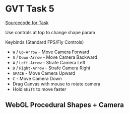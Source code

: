
<script type="text/javascript" src="gl-matrix.js"></script>
<script type="text/javascript" src="dat.gui.min.js"></script>

# GVT Task 5
[Sourcecode for Task](https://raw.githubusercontent.com/hendrikp/scratchpad/gh-pages/gvt/gvt5.md)

Use controls at top to change shape param

Keybinds (Standard FPS/Fly Controls)
* `W` / `Up-Arrow` - Move Camera Forward
* `S` / `Down-Arrow` - Move Camera Backward
* `A` / `Left-Arrow` - Strafe Camera Left
* `D` / `Right-Arrow` - Strafe Camera Right
* `SPACE` - Move Camera Upward
* `C` - Move Camera Down
* Drag Canvas with mouse to rotate camera
* Hold `Shift` to move faster

## WebGL Procedural Shapes + Camera
<canvas id="wgl" width="768" height="768"></canvas>

<script id="wgl_vertex" type="nojs">
attribute vec4 pos;
attribute vec4 col;
varying vec4 vColor;
uniform mat4 projection;
uniform mat4 camera;
uniform mat4 modelview;
void main()
{
  vColor = col;
  gl_Position = projection * camera * modelview * pos;
}
</script>

<script id="wgl_fragment" type="nojs">
precision mediump float;
varying vec4 vColor;
void main()
{
  gl_FragColor = vColor;
}
</script>

<script>

// Use DAT GUI
var gui = new dat.GUI();
var context;
function renderContext()
{
  context.render();
}

// Use glMatrix
const {mat2, mat3, mat4, vec2, vec3, vec4} = glMatrix;

// resize helper from https://webgl2fundamentals.org/webgl/resources/webgl-utils.js
function resizeCanvasToDisplaySize(canvas, multiplier) {
  multiplier = multiplier || 1;
  const width  = canvas.clientWidth  * multiplier | 0;
  const height = canvas.clientHeight * multiplier | 0;
  if (canvas.width !== width ||  canvas.height !== height) {
      canvas.width  = width;
      canvas.height = height;
      return true;
  }
  return false;
}
  
// Compile shader
var _shaders = [];
function getShader(gl, type, id)
{
  var source = document.getElementById(id).text;
  var shader = gl.createShader(type);
  gl.shaderSource(shader, source);
  gl.compileShader(shader);

  if (!gl.getShaderParameter(shader, gl.COMPILE_STATUS))
  {
    console.log(gl.getShaderInfoLog(shader));
  }
  else
  {
    _shaders.push(shader);
    return shader;
  }
}

// link program
function initProgram(gl)
{
  var program = gl.createProgram();
  
  _shaders.forEach(element => gl.attachShader(program, element));
  
  gl.linkProgram(program);

  if (!gl.getProgramParameter(program, gl.LINK_STATUS))
  {
    console.log(gl.getProgramInfoLog(program));
  }
  else
  {
    return program;
  }
}

// color conversion for gradient (based on: https://axonflux.com/handy-rgb-to-hsl-and-rgb-to-hsv-color-model-c)
function hsl2rgb(h, s, l){
    var r, g, b;

    if(s == 0){
        r = g = b = l; // achromatic
    }else{
        function hue2rgb(p, q, t){
            if(t < 0) t += 1;
            if(t > 1) t -= 1;
            if(t < 1/6) return p + (q - p) * 6 * t;
            if(t < 1/2) return q;
            if(t < 2/3) return p + (q - p) * (2/3 - t) * 6;
            return p;
        }

        var q = l < 0.5 ? l * (1 + s) : l + s - l * s;
        var p = 2 * l - q;
        r = hue2rgb(p, q, h + 1/3);
        g = hue2rgb(p, q, h);
        b = hue2rgb(p, q, h - 1/3);
    }

    return [r,g,b];
}

// generate data
function generateSpiral( params )
{
  const {a, b, angleScale, rotations} = params;
  //a - space offset
  //b - space angle per rotation factor
  //angleScale - angle scale per point
  //rotations - rotations

  var positions = [];
  var indices = [];
  var colors = [];
  var shape = { v: positions, i: indices, c: colors, params: params, modelview: glMatrix.mat4.create() };

  // generate data (spiral)
  var pi2 = 2 * Math.PI;
  
  var pointsPerRotation = Math.ceil( pi2 / angleScale );
  var pointsTotal = Math.ceil( rotations * pointsPerRotation );
  var origins = pointsTotal - pointsPerRotation; // one less rotation
  var pointsPerRotation2 = 2*pointsPerRotation;
  var fadeOut = (rotations*0.45)*pointsPerRotation;
  
  for (var i = 0; i < pointsTotal; ++i)
  {
    var angle = i * angleScale;
    var rotation = angle / pi2;
    
    var radius = a + b * rotation * rotation;

    positions.push( radius * Math.cos(angle), radius * Math.sin(angle), 0.5*radius*Math.sin(5*(angle)) );
    
    var progressRotation = (i % (pointsPerRotation+1)) / pointsPerRotation;
    var gradientHue = progressRotation;
    var saturation = i / pointsTotal;
    var light = 1.0;
    
    var nearEnd = pointsTotal - i - fadeOut;
    if (nearEnd < 0)
    {
      light += nearEnd/fadeOut;
    }
    
    var nearStart = i - fadeOut
    if (nearStart < 0)
    {
      light += nearStart/fadeOut;
    }

    // hsv based gradient
    var c = hsl2rgb(gradientHue, saturation, light);
    colors.push(c[0], c[1], c[2], 1);
    
    // still generate triangles?
    if (i < origins)
    {
      // fully filled
      indices.push( i, i+pointsPerRotation, i+1);
      indices.push( i, i+pointsPerRotation-1, i+pointsPerRotation);
    }
  }
  
  return shape;
}

// generate torus based on http://www.3d-meier.de/tut3/Seite58.html
function generateTorus( params )
{
  const {r, R, Nu, Nv} = params;

  var pi2 = 2 * Math.PI;

  var uMin = 0.0;
  var uMax = pi2;
  var vMin = 0.0;
  var vMax = pi2;
  
  var du = (uMax-uMin)/Nu;
  var dv = (vMax-vMin)/Nv;

  var positions = [];
  var indices = [];
  var colors = [];
  var shape = { v: positions, i: indices, c: colors, params: params, modelview: glMatrix.mat4.create() };

  // generate points
  for (var i=0; i<=Nu; i++)
  {
    for (var j=0; j<=Nv; j++)
    {
      var u = uMin + i * du;
      var v = vMin + j * dv;

      positions.push(
        (R + r * Math.cos(v)) * Math.cos(u),
        (R + r * Math.cos(v)) * Math.sin(u),
        r * Math.sin(v)
      );

      var c = hsl2rgb(j/Nv, 0.5, 0.5);
      colors.push(c[0], c[1], c[2], 1);

      // generate triangles
      if(i < Nu && j < Nv)
      {
        // points - CCW order
        var p = [
          i * (Nv + 1) + j,
          (i + 1) * (Nv + 1) + j,
          (i + 1) * (Nv + 1) + j + 1,
          i * (Nv + 1) + j + 1
        ];

        indices.push( p[0], p[1], p[2] );
        indices.push( p[0], p[2], p[3] );
      }
    }
  }

  return shape;
}

// generate drop based on http://www.3d-meier.de/tut3/Seite44.html
function generateDrop( params )
{
  const {a, b, Nu, Nv} = params;

  var pi2 = 2 * Math.PI;

  var uMin = 0.0;
  var uMax = Math.PI;
  var vMin = 0.0;
  var vMax = pi2;
  
  var du = (uMax-uMin)/Nu;
  var dv = (vMax-vMin)/Nv;

  var positions = [];
  var indices = [];
  var colors = [];
  var shape = { v: positions, i: indices, c: colors, params: params, modelview: glMatrix.mat4.create() };

  // generate points
  for (var i=0; i<=Nu; i++)
  {
    for (var j=0; j<=Nv; j++)
    {
      var u = uMin + i * du;
      var v = vMin + j * dv;

      positions.push(
        a * (b - Math.cos(u)) *Math.sin(u) *Math.cos(v),
        a * (b - Math.cos(u)) *Math.sin(u) *Math.sin(v),
        Math.cos(u)
      );

      var c = hsl2rgb(i/Nv, 1-i/Nu, 0.5);
      colors.push(c[0], c[1], c[2], 1);

      // generate triangles
      if(i < Nu && j < Nv)
      {
        // points - CCW order
        var p = [
          i * (Nv + 1) + j,
          (i + 1) * (Nv + 1) + j,
          (i + 1) * (Nv + 1) + j + 1,
          i * (Nv + 1) + j + 1
        ];

        indices.push( p[0], p[1], p[2] );
        indices.push( p[0], p[2], p[3] );
      }
    }
  }

  return shape;
}

// init context
function initContext(id)
{
  var _canvas = document.getElementById(id);
  var gl = _canvas.getContext("webgl", {antialias: true});

  function cleanBg()
  {
      gl.clearColor(1, 1, 1, 1); // white
      gl.clear(gl.COLOR_BUFFER_BIT | gl.DEPTH_BUFFER_BIT);
  }


  if (gl)
  {
    var vs = getShader(gl, gl.VERTEX_SHADER, "wgl_vertex");
    var fs = getShader(gl, gl.FRAGMENT_SHADER, "wgl_fragment");
    
    var context = {gl: gl, vs: vs, fs: fs};

    var program = initProgram(gl);
    context.program = program;

    // prepare canvas
    gl.useProgram(program);

    // clean + enable depth / features
    cleanBg();
    gl.enable(gl.DEPTH_TEST);

    // prepare viewport
    resizeCanvasToDisplaySize(gl.canvas);
    gl.viewport(0, 0, gl.canvas.width, gl.canvas.height);
  
    // prepare attributes of shaders
    var posAttribute = gl.getAttribLocation(program, "pos");
    context.posAttribute = posAttribute;
    var colAttribute = gl.getAttribLocation(program, "col");
    context.colAttribute = colAttribute;

    // modelview
    var u_modelview = gl.getUniformLocation(program, "modelview");
    context.u_modelview = u_modelview;

    // projection
    var u_projection = gl.getUniformLocation(program, "projection");
    context.u_projection = u_projection;
    var projection = mat4.create();
    context.projection = projection;
    var fovy = 0.5; // radians vertical
    var zNear = 1;
    var zFar = 1000;
    mat4.perspective(projection, fovy, gl.canvas.width / gl.canvas.height, zNear, zFar);
    gl.uniformMatrix4fv(u_projection, false, projection );

    // camera (used to move with keybinds)
    var camera = mat4.create();
    context.camera = camera;
    var u_camera = gl.getUniformLocation(program, "camera");
    context.u_camera = u_camera;
    mat4.translate(camera, camera, [0,0,-4]) // initial position

    // creation of buffers
    function createBuffers(shape)
    {
      // store vertices
      if (shape.c)
      {
        shape.pBuffer = gl.createBuffer();
        gl.bindBuffer(gl.ARRAY_BUFFER, shape.pBuffer);
        gl.bufferData(gl.ARRAY_BUFFER, new Float32Array(shape.v), gl.STATIC_DRAW);
      }

      // store indices
      if (shape.c)
      {
        shape.iBuffer = gl.createBuffer();
        gl.bindBuffer(gl.ELEMENT_ARRAY_BUFFER, shape.iBuffer);
        gl.bufferData(gl.ELEMENT_ARRAY_BUFFER, new Uint16Array(shape.i), gl.STATIC_DRAW);
      }

      // store colors
      if (shape.c)
      {
        shape.cBuffer = gl.createBuffer();
        gl.bindBuffer(gl.ARRAY_BUFFER, shape.cBuffer);
        gl.bufferData(gl.ARRAY_BUFFER, new Float32Array(shape.c), gl.STATIC_DRAW);
      }
    }

    // method to draw line strip
    function drawArrays(shape)
    {
      // if buffer not yet created try (cached)
      if (!shape.pBuffer)
      {
        createBuffers(shape);
      }

      // vertices
      if (shape.pBuffer)
      {
        gl.bindBuffer(gl.ARRAY_BUFFER, shape.pBuffer);
        gl.enableVertexAttribArray(posAttribute);
        gl.vertexAttribPointer(posAttribute, 3, gl.FLOAT, false, 0, 0);
      }

      // position
      gl.uniformMatrix4fv(u_modelview, false, shape.modelview );

      // draw
      gl.drawArrays(gl.LINE_STRIP, 0, shape.v.length / 2);
    }

    // method to draw
    function drawElements(shape)
    {
      // if buffer not yet created try (cached)
      if (!shape.pBuffer)
      {
        createBuffers(shape);
      }

      // vertices
      if (shape.pBuffer)
      {
        gl.bindBuffer(gl.ARRAY_BUFFER, shape.pBuffer);
        gl.enableVertexAttribArray(posAttribute);
        gl.vertexAttribPointer(posAttribute, 3, gl.FLOAT, false, 0, 0);
      }

      // colors
      if (shape.cBuffer)
      {
        gl.bindBuffer(gl.ARRAY_BUFFER, shape.cBuffer);
        gl.enableVertexAttribArray(colAttribute);
        gl.vertexAttribPointer(colAttribute, 4, gl.FLOAT, false, 0, 0);
      }

      // indices
      if (shape.iBuffer)
      {
        gl.bindBuffer(gl.ELEMENT_ARRAY_BUFFER, shape.iBuffer);
      }

      // position
      gl.uniformMatrix4fv(u_modelview, false, shape.modelview );

      // ui options for drawing
      if (shape.params.drawLines == true)
      {
        // draw lines
        gl.drawElements(gl.LINES, shape.i.length, gl.UNSIGNED_SHORT, 0);
      }
      else 
      {
        // draw triangles based on indices
        gl.drawElements(gl.TRIANGLES, shape.i.length, gl.UNSIGNED_SHORT, 0);
      }
    }

    // generate data
    var scene = {};
    context.scene = scene;
    function createSceneObject(params)
    {
      if (params.name != '')
      {
        var shape = params.generator(params);

        // reposition + resize
        mat4.translate(shape.modelview, shape.modelview, params.pos);
        mat4.scale(shape.modelview, shape.modelview, params.scale);
        mat4.rotateX(shape.modelview, shape.modelview, params.rotate[0]);
        mat4.rotateY(shape.modelview, shape.modelview, params.rotate[1]);
        mat4.rotateZ(shape.modelview, shape.modelview, params.rotate[2]);

        scene[shape.params.name] = shape; // place spiral into scene

        return shape;
      }
    }

    // 4.1 + 4.2 procedural shape 1 - torus 
    var torus = createSceneObject({
      name: 'torus',
      generator: generateTorus,
      pos: [0.5, 0.5, 0.0],
      scale: [0.5, 0.5, 0.5],
      rotate: [-Math.PI*0.4, -0.5, 0.0],
      r: 0.11, R: 0.47,
      Nu: 20, Nv: 10,
      drawLines: false,
      draw: drawElements,
    });
    var ui = gui.addFolder('Torus - 4.1+2');
    ui.add(torus.params, "r", 0, 0.5, 0.0002).onChange( function() { createSceneObject(torus.params); requestAnimationFrame(renderContext);} );
    ui.add(torus.params, "R", 0, 0.5, 0.005).onChange( function() { createSceneObject(torus.params); requestAnimationFrame(renderContext);} );
    ui.add(torus.params, "Nu", 3, 40, 1).onChange( function() { createSceneObject(torus.params); requestAnimationFrame(renderContext);} );
    ui.add(torus.params, "Nv", 3, 40, 1).onChange( function() { createSceneObject(torus.params); requestAnimationFrame(renderContext);} );
    ui.add(torus.params, "drawLines").onChange( renderContext );

    // 4.1 + 4.2 procedural shape 2 - drop
    var drop = createSceneObject({
      name: 'drop',
      generator: generateDrop,
      pos: [0.5, -0.5, 0.0],
      scale: [0.3, 0.3, 0.3],
      rotate: [-Math.PI*0.5, 0, 0.0],
      a: 0.5, b: 1.0,
      Nu: 20, Nv: 20,
      drawLines: false,
      draw: drawElements,
    });
    var ui = gui.addFolder('Drop - 4.1+2');
    ui.add(drop.params, "a", 0, 1, 0.02).onChange( function() { createSceneObject(drop.params); requestAnimationFrame(renderContext);} );
    ui.add(drop.params, "b", 0, 1, 0.02).onChange( function() { createSceneObject(drop.params); requestAnimationFrame(renderContext);} );
    ui.add(drop.params, "Nu", 3, 40, 1).onChange( function() { createSceneObject(drop.params); requestAnimationFrame(renderContext);} );
    ui.add(drop.params, "Nv", 3, 40, 1).onChange( function() { createSceneObject(drop.params); requestAnimationFrame(renderContext);} );
    ui.add(drop.params, "drawLines").onChange( renderContext );

    // 4.3 - custom procedural shape - extended task 3
    var wspiral = createSceneObject({
      name: 'wspiral',
      generator: generateSpiral,
      pos: [-0.5, 0, 0.0],
      scale: [0.5, 0.5, 0.5],
      rotate: [0.25, 0.25, 0.0],
      a: 0.003, b: 0.03,
      angleScale: 0.1, rotations: 5,
      drawLines: false,
      draw: drawElements,
    });
    var ui = gui.addFolder('Wobbly Spiral - 4.3');
    ui.add(wspiral.params, "a", 0, 0.3, 0.0002).onChange( function() { createSceneObject(wspiral.params); requestAnimationFrame(renderContext);} );
    ui.add(wspiral.params, "b", 0, 0.3, 0.005).onChange( function() { createSceneObject(wspiral.params); requestAnimationFrame(renderContext);} );
    ui.add(wspiral.params, "rotations", 0, 20, 0.3).onChange( function() { createSceneObject(wspiral.params); requestAnimationFrame(renderContext);} );
    ui.add(wspiral.params, "drawLines").onChange( renderContext );

    // draw task
    context.render = function()
    {
      cleanBg();

      // update camera
      gl.uniformMatrix4fv(u_camera, false, camera );

      // draw all shapes in scene
      for (shape in scene)
      {
        scene[shape].params.draw(scene[shape]);
      }
    }
    return context;
  }
}

// create context and render once
context = initContext("wgl");
requestAnimationFrame(renderContext);

// Camera/Key handler
window.onkeydown = function(evt)
{
  var key = evt.which ? evt.which : evt.keyCode;
  var c = String.fromCharCode(key);
  
  var change = 0.01;

  if(evt.shiftKey)
  {
    change *= 3.0;
  }

  var ct = [0,0,0];

  if (c == 'W'|| key == 38)
  {
    ct[2]=change;
  }
  else if(c == 'S' || key == 40)
  {
    ct[2]=-change;
  }
  else if(c == 'A' || key == 37)
  {
    ct[0]=change;
  }
  else if(c == 'D' || key == 39)
  {
    ct[0]=-change;
  }
  else if(c == ' ')
  {
    ct[1]=-change;
  }
  else if(c == 'C')
  {
    ct[1]=change;
  }
  
  mat4.translate(context.camera, context.camera, ct);
  requestAnimationFrame(renderContext);
};
</script>